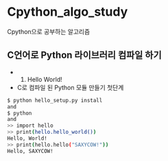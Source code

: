 # Cpython_algo_study
Cpython으로 공부하는 알고리즘

## C언어로 Python 라이브러리 컴파일 하기
* 1. Hello World!
* C로 컴파일 된 Python 모듈 만들기 첫단계

 ```sh
$ python hello_setup.py install
and
$ python
and
>> import hello
>> print(hello.hello_world())
Hello, World!
>> print(hello.hello("SAXYCOW!"))
Hello, SAXYCOW!
```